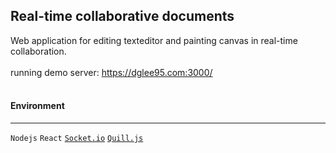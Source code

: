 

## Real-time collaborative documents 
Web application for editing texteditor and painting canvas in real-time collaboration.  
<br>
running demo server: https://dglee95.com:3000/
<br><br>

#### Environment  
***
```Nodejs``` ```React``` [```Socket.io```](https://socket.io/) [```Quill.js```](https://quilljs.com/)

